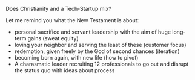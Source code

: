 Does Christianity and a Tech-Startup mix?

Let me remind you what the New Testament is about:
* personal sacrifice and servant leadership with the aim of huge long-term gains (sweat equity)
* loving your neighbor and serving the least of these (customer focus)
* redemption, given freely by the God of second chances (iteration)
* becoming born again, with new life (how to pivot)
* A charasmatic leader recruiting 12 professionals to go out and disrupt the status quo with ideas about process
